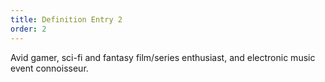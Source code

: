 ```yaml
---
title: Definition Entry 2
order: 2
---
```

Avid gamer, sci-fi and fantasy film/series enthusiast, and electronic music event connoisseur.